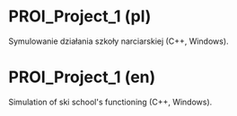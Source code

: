 # PROI_Project_1 (pl)

Symulowanie działania szkoły narciarskiej (C++, Windows).


# PROI_Project_1 (en)

Simulation of ski school's functioning (C++, Windows).
